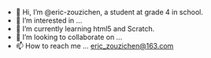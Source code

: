 - 👋 Hi, I’m @eric-zouzichen, a student at grade 4 in school.
- 👀 I’m interested in ...
- 🌱 I’m currently learning html5 and Scratch.
- 💞️ I’m looking to collaborate on ...
- 📫 How to reach me ...  eric_zouzichen@163.com

<!---
eric-zouzichen/eric-zouzichen is a ✨ special ✨ repository because its `README.md` (this file) appears on your GitHub profile.
You can click the Preview link to take a look at your changes.
--->
